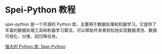 # Spei-Python 教程

<show-structure depth="3"/>

spei-python 是一个开源的 Python 库，主要用于数据处理和机器学习。它提供了丰富的数据处理工具和机器学习算法，可以帮助开发者轻松地实现数据清洗、数据可视化、分类、回归等任务。

<seealso>
<category ref="ref_docs">
    <a href="https://mp.weixin.qq.com/s/2lHwkeayxAvocndXw4Cwyw">强大的 Python 库: Spei-Python</a>
</category>
<category ref="ref_github">
</category>
<category ref="ref_issues">
</category>
<category ref="ref_hf">
</category>
<category ref="ref_ms">
</category>
</seealso>
